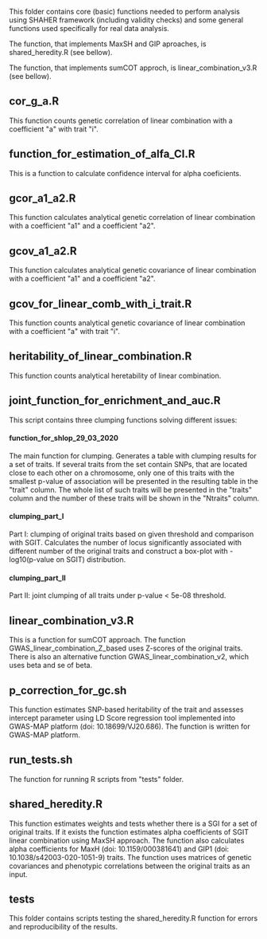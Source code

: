This folder contains core (basic) functions needed to perform analysis using SHAHER framework (including validity checks) and some general functions used specifically for real data analysis.  

The function, that implements MaxSH and GIP aproaches, is shared_heredity.R (see bellow).

The function, that implements sumCOT approch, is linear_combination_v3.R (see bellow).

## cor_g_a.R
This function counts genetic correlation of linear combination with a coefficient "a" with trait "i".

## function_for_estimation_of_alfa_CI.R
This is a function to calculate confidence interval for alpha coeficients.

## gcor_a1_a2.R
This function calculates analytical genetic correlation of linear combination with a coefficient "a1" and a coefficient "a2".

## gcov_a1_a2.R
This function calculates analytical genetic covariance of linear combination with a coefficient "a1" and a coefficient "a2".

## gcov_for_linear_comb_with_i_trait.R
This function counts analytical genetic covariance of linear combination with a coefficient "a" with trait "i".

## heritability_of_linear_combination.R
This function counts analytical heretability of linear combination.

## joint_function_for_enrichment_and_auc.R
This script contains three clumping functions solving different issues:
#### function_for_shlop_29_03_2020
The main function for clumping. Generates a table with clumping results for a set of traits. If several traits from the set contain SNPs, that are located close to each other on a chromosome, only one of this traits with the smallest p-value of association will be presented in the resulting table in the "trait" column. The whole list of such traits will be presented in the "traits" column and the number of these traits will be shown in the "Ntraits" column.
#### clumping_part_I
Part I: clumping of original traits based on given threshold and comparison with SGIT. Calculates the number of locus significantly associated with different number of the original traits and construct a box-plot with -log10(p-value on SGIT) distribution.
#### clumping_part_II
Part II: joint clumping of all traits under p-value < 5e-08 threshold.


## linear_combination_v3.R 
This is a function for sumCOT approach. The function GWAS_linear_combination_Z_based uses Z-scores of the original traits. There is also an alternative function GWAS_linear_combination_v2, which uses beta and se of beta.

## p_correction_for_gc.sh
This function estimates SNP-based heritability of the trait and assesses intercept parameter using LD Score regression tool implemented into GWAS-MAP platform (doi: 10.18699/VJ20.686). The function is written for GWAS-MAP platform.

## run_tests.sh
The function for running R scripts from "tests" folder.

## shared_heredity.R
This function estimates weights and tests whether there is a SGI for a set of original traits. If it exists the function estimates alpha coefficients of SGIT linear combination using MaxSH approach. The function also calculates alpha coefficients for MaxH (doi: 10.1159/000381641) and GIP1 (doi: 10.1038/s42003-020-1051-9) traits. The function uses matrices of genetic covariances and phenotypic correlations between the original traits as an input. 

## tests
This folder contains scripts testing the shared_heredity.R function for errors and reproducibility of the results.
